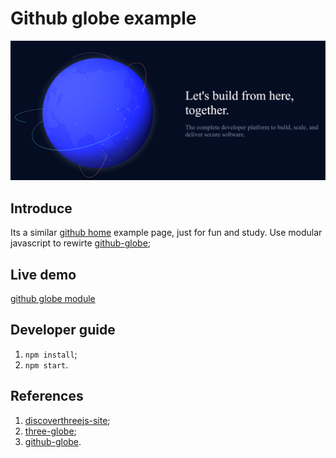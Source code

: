# Github globe example

![EVONET](/static/globe.png)

## Introduce

Its a similar [github home](https://github.com/home) example page, just for fun and study. Use modular javascript to rewirte [github-globe](https://github.com/janarosmonaliev/github-globe);

## Live demo
[github globe module](https://kevinzhang19870314.github.io/github-globe-module/)

## Developer guide
1. `npm install`;
2. `npm start`.

## References
1. [discoverthreejs-site](https://github.com/looeee/discoverthreejs-site);
2. [three-globe](https://github.com/vasturiano/three-globe);
3. [github-globe](https://github.com/janarosmonaliev/github-globe).